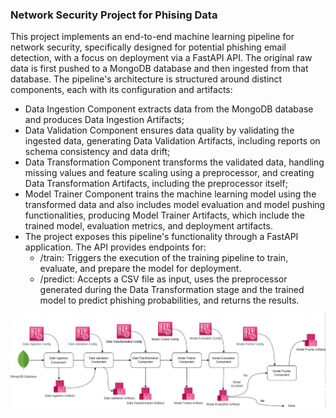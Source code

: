 ### Network Security Project for Phising Data

This project implements an end-to-end machine learning pipeline for network security, specifically designed for potential phishing email detection, with a focus on deployment via a FastAPI API. The original raw data is first pushed to a MongoDB database and then ingested from that database. The pipeline's architecture is structured around distinct components, each with its configuration and artifacts:
 * Data Ingestion Component extracts data from the MongoDB database and produces Data Ingestion Artifacts; 
 * Data Validation Component ensures data quality by validating the ingested data, generating Data Validation Artifacts, including reports on schema consistency and data drift; 
 * Data Transformation Component transforms the validated data, handling missing values and feature scaling using a preprocessor, and creating Data Transformation Artifacts, including the preprocessor itself; 
 * Model Trainer Component trains the machine learning model using the transformed data and also includes model evaluation and model pushing functionalities, producing Model Trainer Artifacts, which include the trained model, evaluation metrics, and deployment artifacts.
 * The project exposes this pipeline's functionality through a FastAPI application. The API provides endpoints for:
    - /train: Triggers the execution of the training pipeline to train, evaluate, and prepare the model for deployment.
    - /predict: Accepts a CSV file as input, uses the preprocessor generated during the Data Transformation stage and the trained model to predict phishing probabilities, and returns the results.


![Project Structure](https://github.com/soumasnigdha/networksecurity/blob/main/project_structure.png)
